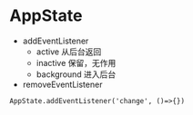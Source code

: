 # AppState
* addEventListener
	* active 从后台返回
	* inactive 保留，无作用
	* background 进入后台
* removeEventListener

```
AppState.addEventListener('change', ()=>{})
```

